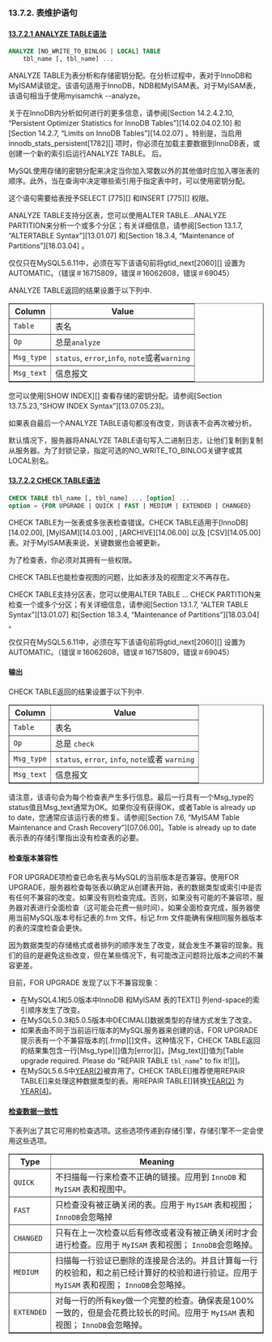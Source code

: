 ### 13.7.2. 表维护语句

#### [13.7.2.1 ANALYZE TABLE语法](#13.7.2.1)

```sql
ANALYZE [NO_WRITE_TO_BINLOG | LOCAL] TABLE
    tbl_name [, tbl_name] ...
```

ANALYZE TABLE为表分析和存储密钥分配。在分析过程中，表对于InnoDB和MyISAM读锁定。该语句适用于InnoDB，NDB和MyISAM表。对于MyISAM表，该语句相当于使用myisamchk --analyze。

关于在InnoDB内分析如何进行的更多信息，请参阅[Section 14.2.4.2.10, “Persistent Optimizer Statistics for InnoDB Tables”][14.02.04.02.10] 和[Section 14.2.7, “Limits on InnoDB Tables”][14.02.07] 。特别是，当启用innodb_stats_persistent[1782][] 项时，你必须在加载主要数据到InnoDB表，或创建一个新的索引后运行ANALYZE TABLE。
后。

MySQL使用存储的密钥分配来决定当你加入常数以外的其他值时应加入哪张表的顺序。此外，当在查询中决定哪些索引用于指定表中时，可以使用密钥分配。

这个语句需要给表授予SELECT [775][] 和INSERT [775][] 权限。

ANALYZE TABLE支持分区表，您可以使用ALTER TABLE...ANALYZE PARTITION来分析一个或多个分区；有关详细信息，请参阅[Section 13.1.7, “ALTERTABLE Syntax”][13.01.07] 和[Section 18.3.4, “Maintenance of Partitions”][18.03.04] 。

仅仅只在MySQL5.6.11中，必须在写下该语句前将gtid_next[2060][] 设置为AUTOMATIC。（错误＃16715809，错误＃16062608，错误＃69045）

ANALYZE TABLE返回的结果设置于以下列中.

<table summary="This table describes the columns of the
    ANALYZE TABLE result
    set." border="1"><colgroup><col><col></colgroup><thead>
<tr>
    <th scope="col">Column</th><th scope="col">Value</th>
</tr></thead><tbody>
<tr>
    <td scope="row"><code class="literal">Table</code></td><td>表名</td>
</tr>
<tr>
    <td scope="row"><code class="literal">Op</code></td><td>总是<code class="literal">analyze</code></td>
</tr>
<tr>
    <td scope="row"><code class="literal">Msg_type</code></td><td><code class="literal">status</code>, <code class="literal">error</code>,<code class="literal">info</code>, <code class="literal">note</code>或者<code class="literal">warning</code></td>
</tr>
<tr>
    <td scope="row"><code class="literal">Msg_text</code></td><td>信息报文</td>
</tr></tbody></table>

您可以使用[SHOW INDEX][] 查看存储的密钥分配。请参阅[Section 13.7.5.23,“SHOW INDEX Syntax”][13.07.05.23]。

如果表自最后一个ANALYZE TABLE语句都没有改变，则该表不会再次被分析。

默认情况下，服务器将ANALYZE TABLE语句写入二进制日志，让他们复制到复制从服务器。为了封锁记录，指定可选的NO_WRITE_TO_BINLOG关键字或其LOCAL别名。

#### [13.7.2.2 CHECK TABLE语法](#13.7.2.2)

```sql
CHECK TABLE tbl_name [, tbl_name] ... [option] ...
option = {FOR UPGRADE | QUICK | FAST | MEDIUM | EXTENDED | CHANGED}
```

CHECK TABLE为一张表或多张表检查错误。CHECK TABLE适用于[InnoDB][14.02.00], [MyISAM][14.03.00] , [ARCHIVE][14.06.00] 以及 [CSV][14.05.00] 表。对于MyISAM表来说，关键数据也会被更新。

为了检查表，你必须对其拥有一些权限。

CHECK TABLE也能检查视图的问题，比如表涉及的视图定义不再存在。

CHECK TABLE支持分区表，您可以使用ALTER TABLE ... CHECK PARTITION来检查一个或多个分区；有关详细信息，请参阅[Section 13.1.7, “ALTER TABLE Syntax”][13.01.07] 和[Section 18.3.4, “Maintenance of Partitions”][18.03.04] 。

仅仅只在MySQL5.6.11中，必须在写下该语句前将gtid_next[2060][] 设置为AUTOMATIC。（错误＃16062608，错误＃16715809，错误＃69045）

#### 输出

CHECK TABLE返回的结果设置于以下列中.

<table summary="This table describes the columns of the
          CHECK TABLE result
          set." border="1"><colgroup><col><col></colgroup><thead>
<tr>
    <th scope="col">Column</th><th scope="col">Value</th>
</tr></thead><tbody>
<tr>
    <td scope="row"><code class="literal">Table</code></td><td>表名</td>
</tr>
<tr>
    <td scope="row"><code class="literal">Op</code></td><td>总是 <code class="literal">check</code></td>
</tr>
<tr>
    <td scope="row"><code class="literal">Msg_type</code></td><td><code class="literal">status</code>, <code class="literal">error</code>,
                <code class="literal">info</code>, <code class="literal">note</code>或者 <code class="literal">warning</code></td>
</tr>
<tr>
    <td scope="row"><code class="literal">Msg_text</code></td><td>信息报文</td>
</tr></tbody></table>

请注意，该语句会为每个检查表产生多行信息。最后一行具有一个Msg_type的status值且Msg_text通常为OK。如果你没有获得OK，或者Table is already up to date，您通常应该运行表的修复。请参阅[Section 7.6, “MyISAM Table Maintenance and Crash Recovery”][07.06.00]。Table is already up to date 表示表的存储引擎指出没有检查表的必要。

#### 检查版本兼容性

FOR UPGRADE项检查已命名表与MySQL的当前版本是否兼容。使用FOR UPGRADE，服务器检查每张表以确定从创建表开始，表的数据类型或索引中是否有任何不兼容的改变。如果没有则检查完成。否则，如果没有可能的不兼容项，服务器对表进行全面检查（这可能会花费一些时间）。如果全面检查完成，服务器使用当前MySQL版本号标记表的.frm 文件。标记.frm 文件能确有保相同服务器版本的表的深度检查会更快。

因为数据类型的存储格式或者排列的顺序发生了改变，就会发生不兼容的现象。我们的目的是避免这些改变，但在某些情况下，有可能改正问题将比版本之间的不兼容更差。

目前，FOR UPGRADE 发现了以下不兼容现象：

* 在MySQL4.1和5.0版本中InnoDB 和MyISAM 表的TEXT[] 列end-space的索引顺序发生了改变。
* 在MySQL5.0.3和5.0.5版本中DECIMAL[]数据类型的存储方式发生了改变。
* 如果表由不同于当前运行版本的MySQL服务器来创建的话，FOR UPGRADE提示表有一个不兼容版本的[.frmp][]文件。这种情况下，CHECK TABLE返回的结果集包含一行[Msg_type][]值为[error][]，[Msg_text][]值为[Table upgrade required. Please do "REPAIR TABLE
`tbl_name`" to fix it!][]。
* 在MySQL5.6.5中[YEAR(2)](#The_YEAR_Type)被弃用了。CHECK TABLE[]推荐使用REPAIR TABLE[]来处理这种数据类型的表。用REPAIR TABLE[]转换[YEAR(2)](#The_YEAR_Type) 为 [YEAR(4)](#The_YEAR_Type)。

#### [检查数据一致性](#Checking_Data_Consistency)
下表列出了其它可用的检查选项。这些选项传递到存储引擎，存储引擎不一定会使用这些选项。

<table summary="This table describes other CHECK TABLE options." border="1"><colgroup><col><col></colgroup><thead><tr><th scope="col">Type</th><th scope="col">Meaning</th></tr></thead><tbody>

<tr>
<td scope="row">
    <code class="literal">QUICK</code></td><td>不扫描每一行来检查不正确的链接。应用到
    <code class="literal">InnoDB</code> 和 <code class="literal">MyISAM</code>
    表和视图中。
</td>
</tr>
<tr>
<td scope="row"><code class="literal">FAST</code></td><td>只检查没有被正确关闭的表。应用于
                <code class="literal">MyISAM</code> 表和视图；
                <code class="literal">InnoDB</code>会忽略掉</td>
</tr><tr><td scope="row"><code class="literal">CHANGED</code></td><td>只有在上一次检查以后有修改或者没有被正确关闭时才会进行检查。应用于
                <code class="literal">MyISAM</code> 表和视图；
                <code class="literal">InnoDB</code>会忽略掉。</td>
</tr><tr><td scope="row"><code class="literal">MEDIUM</code></td><td>扫描每一行验证已删除的连接是合法的。并且计算每一行的校验和，和之前已经计算好的校验和进行验证。应用于
                <code class="literal">MyISAM</code> 表和视图；
                <code class="literal">InnoDB</code>会忽略掉。</td>
</tr><tr><td scope="row"><code class="literal">EXTENDED</code></td><td>对每一行的所有key做一个完整的检查。确保表是100%一致的，但是会花费比较长的时间。应用于
                <code class="literal">MyISAM</code> 表和视图；
                <code class="literal">InnoDB</code>会忽略掉。</td>
</tr>
</tbody></table>
